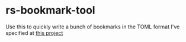 # rs-bookmark-tool

Use this to quickly write a bunch of bookmarks in the TOML format I've specified at [this project](https://github.com/deeptronos/edu-bookmarks)
